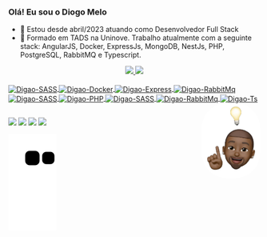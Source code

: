 ### Olá! Eu sou o Diogo Melo

- 🔭 Estou desde abril/2023 atuando como Desenvolvedor Full Stack
- 🌱 Formado em TADS na Uninove. Trabalho atualmente com a seguinte stack: AngularJS, Docker, ExpressJs, MongoDB, NestJs, PHP, PostgreSQL, RabbitMQ e Typescript.

<div align="center">
  <a href="https://github.com/digao46">
  <img height="150em" src="https://github-readme-stats.vercel.app/api?username=digao46&show_icons=true&theme=dracula&include_all_commits=true&count_private=true"/>
  <img height="150em" src="https://github-readme-stats.vercel.app/api/top-langs/?username=digao46&layout=compact&langs_count=7&theme=dracula"/>
</div>

<div style="display: inline_block"><br>
  <img align="center" alt="Digao-SASS" height="30" width="40" src="https://cdn.jsdelivr.net/gh/devicons/devicon/icons/angularjs/angularjs-original.svg">
  <img align="center" alt="Digao-Docker" height="30" width="40" src="https://cdn.jsdelivr.net/gh/devicons/devicon/icons/docker/docker-original.svg">
  <img align="center" alt="Digao-Express" height="30" width="40" src="https://cdn.jsdelivr.net/gh/devicons/devicon/icons/express/express-original.svg">
  <img align="center" alt="Digao-RabbitMq" height="30" width="40" src="https://cdn.jsdelivr.net/gh/devicons/devicon/icons/mongodb/mongodb-original.svg">
  <img align="center" alt="Digao-SASS" height="30" width="40" src="https://cdn.jsdelivr.net/gh/devicons/devicon/icons/nestjs/nestjs-original.svg">
  <img align="center" alt="Digao-PHP" height="30" width="40" src="https://cdn.jsdelivr.net/gh/devicons/devicon/icons/php/php-original.svg">
  <img align="center" alt="Digao-SASS" height="30" width="40" src="https://cdn.jsdelivr.net/gh/devicons/devicon/icons/postgresql/postgresql-original.svg">
  <img align="center" alt="Digao-RabbitMq" height="30" width="40" src="https://cdn.jsdelivr.net/gh/devicons/devicon/icons/rabbitmq/rabbitmq-original.svg">
  <img align="center" alt="Digao-Ts" height="30" width="40" src="https://cdn.jsdelivr.net/gh/devicons/devicon/icons/typescript/typescript-original.svg">
  <img align="right" alt="Digao-pic" height="150" style="border-radius:50px;" src="./assets/imgs/avatar.png">
</div>

##
  
<div> 
  <a href="https://instagram.com/di.gaoo" target="_blank"><img src="https://img.shields.io/badge/-Instagram-%23E4405F?style=for-the-badge&logo=instagram&logoColor=white" target="_blank"></a>
  <a href = "mailto:digaodev46@gmail.com"><img src="https://img.shields.io/badge/-Gmail-%23333?style=for-the-badge&logo=gmail&logoColor=white" target="_blank"></a>
  <a href="https://www.linkedin.com/in/diogo-melo-60870a214" target="_blank"><img src="https://img.shields.io/badge/-LinkedIn-%230077B5?style=for-the-badge&logo=linkedin&logoColor=white" target="_blank"></a>
  <a href="https://api.whatsapp.com/send?phone=5511943923846"><img src="https://img.shields.io/badge/WhatsApp-25D366?style=for-the-badge&logo=whatsapp&logoColor=white" target="_blank"></a>
 
  ![Snake animation](https://github.com/digao46/digao46/blob/output/github-contribution-grid-snake.svg)
</div>
